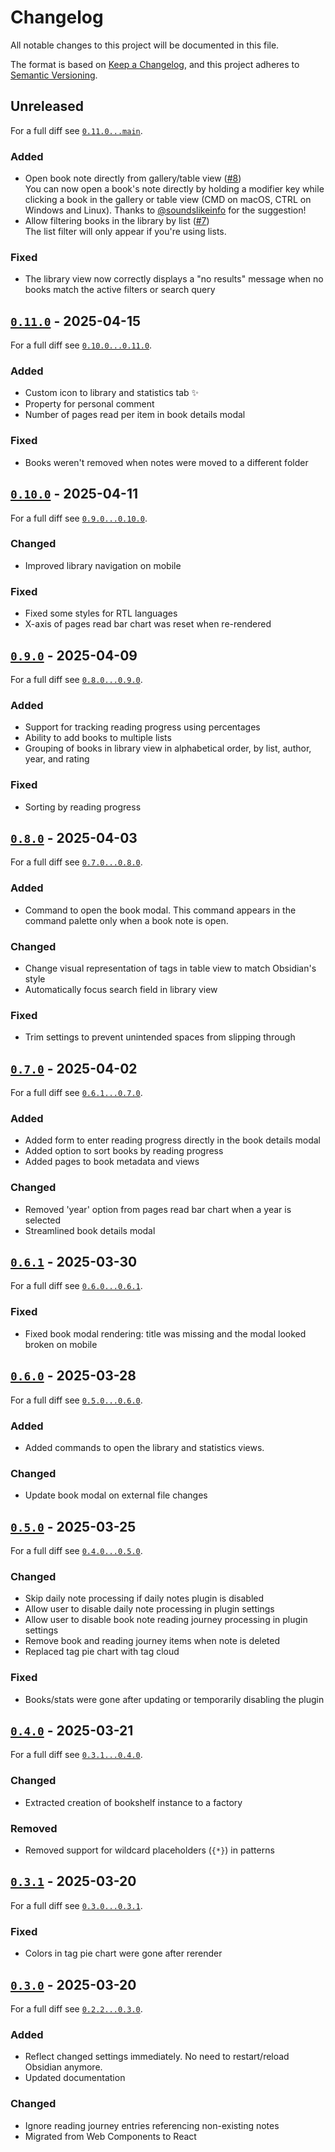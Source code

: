 # Changelog

All notable changes to this project will be documented in this file.

The format is based on [Keep a Changelog](https://keepachangelog.com/en/1.1.0/),
and this project adheres to [Semantic Versioning](https://semver.org/spec/v2.0.0.html).

## Unreleased

For a full diff see [`0.11.0...main`][0.11.0...main].

### Added

- Open book note directly from gallery/table view ([#8])\
  You can now open a book's note directly by holding a modifier key while clicking a book in the gallery or table view
  (CMD on macOS, CTRL on Windows and Linux). Thanks to [@soundslikeinfo] for the suggestion!
- Allow filtering books in the library by list ([#7])\
  The list filter will only appear if you're using lists.

### Fixed

- The library view now correctly displays a "no results" message when no books match the active filters or search query

## [`0.11.0`][0.11.0] - 2025-04-15

For a full diff see [`0.10.0...0.11.0`][0.10.0...0.11.0].

### Added

- Custom icon to library and statistics tab ✨
- Property for personal comment
- Number of pages read per item in book details modal

### Fixed

- Books weren't removed when notes were moved to a different folder

## [`0.10.0`][0.10.0] - 2025-04-11

For a full diff see [`0.9.0...0.10.0`][0.9.0...0.10.0].

### Changed

- Improved library navigation on mobile

### Fixed

- Fixed some styles for RTL languages
- X-axis of pages read bar chart was reset when re-rendered

## [`0.9.0`][0.9.0] - 2025-04-09

For a full diff see [`0.8.0...0.9.0`][0.8.0...0.9.0].

### Added

- Support for tracking reading progress using percentages
- Ability to add books to multiple lists
- Grouping of books in library view in alphabetical order, by list, author, year, and rating

### Fixed

- Sorting by reading progress

## [`0.8.0`][0.8.0] - 2025-04-03

For a full diff see [`0.7.0...0.8.0`][0.7.0...0.8.0].

### Added

- Command to open the book modal. This command appears in the command palette only when a book note is open.

### Changed

- Change visual representation of tags in table view to match Obsidian's style
- Automatically focus search field in library view

### Fixed

- Trim settings to prevent unintended spaces from slipping through

## [`0.7.0`][0.7.0] - 2025-04-02

For a full diff see [`0.6.1...0.7.0`][0.6.1...0.7.0].

### Added

- Added form to enter reading progress directly in the book details modal
- Added option to sort books by reading progress
- Added pages to book metadata and views

### Changed

- Removed 'year' option from pages read bar chart when a year is selected
- Streamlined book details modal

## [`0.6.1`][0.6.1] - 2025-03-30

For a full diff see [`0.6.0...0.6.1`][0.6.0...0.6.1].

### Fixed

- Fixed book modal rendering: title was missing and the modal looked broken on mobile

## [`0.6.0`][0.6.0] - 2025-03-28

For a full diff see [`0.5.0...0.6.0`][0.5.0...0.6.0].

### Added

- Added commands to open the library and statistics views.

### Changed

- Update book modal on external file changes

## [`0.5.0`][0.5.0] - 2025-03-25

For a full diff see [`0.4.0...0.5.0`][0.4.0...0.5.0].

### Changed

- Skip daily note processing if daily notes plugin is disabled
- Allow user to disable daily note processing in plugin settings
- Allow user to disable book note reading journey processing in plugin settings
- Remove book and reading journey items when note is deleted
- Replaced tag pie chart with tag cloud

### Fixed

- Books/stats were gone after updating or temporarily disabling the plugin

## [`0.4.0`][0.4.0] - 2025-03-21

For a full diff see [`0.3.1...0.4.0`][0.3.1...0.4.0].

### Changed

- Extracted creation of bookshelf instance to a factory

### Removed

- Removed support for wildcard placeholders (`{*}`) in patterns

## [`0.3.1`][0.3.1] - 2025-03-20

For a full diff see [`0.3.0...0.3.1`][0.3.0...0.3.1].

### Fixed

- Colors in tag pie chart were gone after rerender

## [`0.3.0`][0.3.0] - 2025-03-20

For a full diff see [`0.2.2...0.3.0`][0.2.2...0.3.0].

### Added

- Reflect changed settings immediately. No need to restart/reload Obsidian anymore.
- Updated documentation

### Changed

- Ignore reading journey entries referencing non-existing notes
- Migrated from Web Components to React

[0.3.0]: https://github.com/weph/obsidian-bookshelf/releases/tag/0.3.0
[0.3.1]: https://github.com/weph/obsidian-bookshelf/releases/tag/0.3.1
[0.4.0]: https://github.com/weph/obsidian-bookshelf/releases/tag/0.4.0
[0.5.0]: https://github.com/weph/obsidian-bookshelf/releases/tag/0.5.0
[0.6.0]: https://github.com/weph/obsidian-bookshelf/releases/tag/0.6.0
[0.6.1]: https://github.com/weph/obsidian-bookshelf/releases/tag/0.6.1
[0.7.0]: https://github.com/weph/obsidian-bookshelf/releases/tag/0.7.0
[0.8.0]: https://github.com/weph/obsidian-bookshelf/releases/tag/0.8.0
[0.9.0]: https://github.com/weph/obsidian-bookshelf/releases/tag/0.9.0
[0.10.0]: https://github.com/weph/obsidian-bookshelf/releases/tag/0.10.0
[0.11.0]: https://github.com/weph/obsidian-bookshelf/releases/tag/0.11.0
[0.2.2...0.3.0]: https://github.com/weph/obsidian-bookshelf/compare/0.2.2...0.3.0
[0.3.0...0.3.1]: https://github.com/weph/obsidian-bookshelf/compare/0.3.0...0.3.1
[0.3.1...0.4.0]: https://github.com/weph/obsidian-bookshelf/compare/0.3.1...0.4.0
[0.4.0...0.5.0]: https://github.com/weph/obsidian-bookshelf/compare/0.4.0...0.5.0
[0.5.0...0.6.0]: https://github.com/weph/obsidian-bookshelf/compare/0.5.0...0.6.0
[0.6.0...0.6.1]: https://github.com/weph/obsidian-bookshelf/compare/0.6.0...0.6.1
[0.6.1...0.7.0]: https://github.com/weph/obsidian-bookshelf/compare/0.6.1...0.7.0
[0.7.0...0.8.0]: https://github.com/weph/obsidian-bookshelf/compare/0.7.0...0.8.0
[0.8.0...0.9.0]: https://github.com/weph/obsidian-bookshelf/compare/0.8.0...0.9.0
[0.9.0...0.10.0]: https://github.com/weph/obsidian-bookshelf/compare/0.9.0...0.10.0
[0.10.0...0.11.0]: https://github.com/weph/obsidian-bookshelf/compare/0.10.0...0.11.0
[0.11.0...main]: https://github.com/weph/obsidian-bookshelf/compare/0.11.0...main
[#7]: https://github.com/weph/obsidian-bookshelf/issues/7
[#8]: https://github.com/weph/obsidian-bookshelf/issues/8
[@soundslikeinfo]: https://github.com/soundslikeinfo

